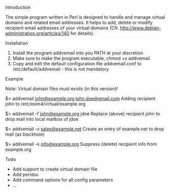 Introduction

The simple program written in Perl is designed to handle and manage
virtual domains and related email addresses. It helps to add, delete
or modify recipient email addresses of your virtual domains
(Cfr. http://www.debian-administration.org/articles/140 for details).

Installation

1. Install the program addvemail into you PATH at your discretion
2. Make sure to make the program executable, chmod +x addvemail
3. Copy and edit the default configuration file addvemail.conf to
   /etc/default/addvemail - this is not mandatory.

Example

Note: Virtual domain files must exists (in this version)!

$> addvemail john@example.org john.doe@gmail.com
   Adding recipient john to /etc/exim4/virtual/example.org

$> addvemail -f john@example.org jdoe
   Replace (above) recipient john to drop mail into local mailbox of
   jdoe

$> addvemail -x sales@example.net
   Create an entry of example.net to drop mail (as blackhole)

$> addvemail -s info@example.org
   Suppress (delete) recipient info from example.org

Todo

* Add support to create virtual domain file
* Add perldoc
* Add command options for all config parameters
* ...
